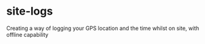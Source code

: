 # site-logs
Creating a way of logging your GPS location and the time whilst on site, with offline capability
